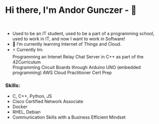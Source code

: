 # Hi there, I'm Andor Gunczer - 👋 

<br>

- Used to be an IT student, used to be a part of a programming school, used to work in IT, and now I want to work in Software!
- 🌱 I’m currently learning Internet of Things and Cloud.
- ⚡ Currently Im:</br>
      Programming an Intenet Relay Chat Server in C++ as part of the 42Curriculum</br>
      Programming Circuit Boards through Arduino UNO (embedded programming)
      AWS Cloud Practitioner Cert Prep
        </br>
<!-- 
### Connect with me:

&nbsp;&nbsp;
[![website](./img/linkedin-light.svg)](https://linkedin.com/in/codeSTACKr#gh-light-mode-only)
[![website](./img/linkedin-dark.svg)](https://linkedin.com/in/codeSTACKr#gh-dark-mode-only)
&nbsp;&nbsp;
[![website](./img/instagram-light.svg)](https://instagram.com/codeSTACKr#gh-light-mode-only)
[![website](./img/instagram-dark.svg)](https://instagram.com/codeSTACKr#gh-dark-mode-only) -->

### Skills:

- C, C++, Python, JS
- Cisco Certified Network Associate
- Docker
- RHEL, Debian
- Communication Skills with a Business Efficient Mindset
